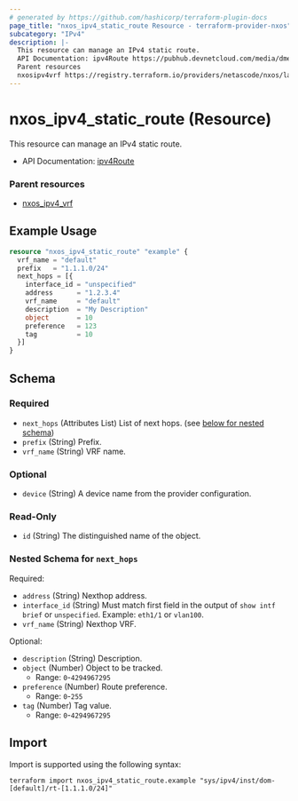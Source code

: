 ```yaml
---
# generated by https://github.com/hashicorp/terraform-plugin-docs
page_title: "nxos_ipv4_static_route Resource - terraform-provider-nxos"
subcategory: "IPv4"
description: |-
  This resource can manage an IPv4 static route.
  API Documentation: ipv4Route https://pubhub.devnetcloud.com/media/dme-docs-10-2-2/docs/Layer%203/ipv4:Route/
  Parent resources
  nxosipv4vrf https://registry.terraform.io/providers/netascode/nxos/latest/docs/resources/ipv4_vrf
---
```


# nxos_ipv4_static_route (Resource)

This resource can manage an IPv4 static route.

- API Documentation: [ipv4Route](https://pubhub.devnetcloud.com/media/dme-docs-10-2-2/docs/Layer%203/ipv4:Route/)

### Parent resources

- [nxos_ipv4_vrf](https://registry.terraform.io/providers/netascode/nxos/latest/docs/resources/ipv4_vrf)

## Example Usage

```terraform
resource "nxos_ipv4_static_route" "example" {
  vrf_name = "default"
  prefix   = "1.1.1.0/24"
  next_hops = [{
    interface_id = "unspecified"
    address      = "1.2.3.4"
    vrf_name     = "default"
    description  = "My Description"
    object       = 10
    preference   = 123
    tag          = 10
  }]
}
```

<!-- schema generated by tfplugindocs -->
## Schema

### Required

- `next_hops` (Attributes List) List of next hops. (see [below for nested schema](#nestedatt--next_hops))
- `prefix` (String) Prefix.
- `vrf_name` (String) VRF name.

### Optional

- `device` (String) A device name from the provider configuration.

### Read-Only

- `id` (String) The distinguished name of the object.

<a id="nestedatt--next_hops"></a>
### Nested Schema for `next_hops`

Required:

- `address` (String) Nexthop address.
- `interface_id` (String) Must match first field in the output of `show intf brief` or `unspecified`. Example: `eth1/1` or `vlan100`.
- `vrf_name` (String) Nexthop VRF.

Optional:

- `description` (String) Description.
- `object` (Number) Object to be tracked.
  - Range: `0`-`4294967295`
- `preference` (Number) Route preference.
  - Range: `0`-`255`
- `tag` (Number) Tag value.
  - Range: `0`-`4294967295`

## Import

Import is supported using the following syntax:

```shell
terraform import nxos_ipv4_static_route.example "sys/ipv4/inst/dom-[default]/rt-[1.1.1.0/24]"
```
